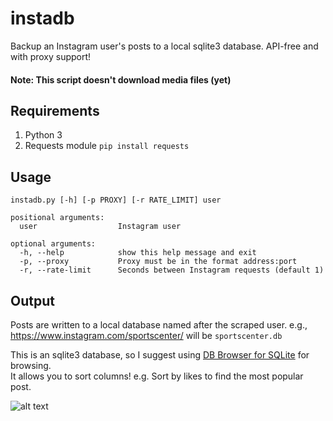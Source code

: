 # instadb  
Backup an Instagram user's posts to a local sqlite3 database. API-free and with proxy support!  

#### Note: This script doesn't download media files (yet)

## Requirements
1. Python 3
2. Requests module `pip install requests`  

## Usage
```
instadb.py [-h] [-p PROXY] [-r RATE_LIMIT] user

positional arguments:
  user                  Instagram user

optional arguments:
  -h, --help            show this help message and exit
  -p, --proxy           Proxy must be in the format address:port
  -r, --rate-limit      Seconds between Instagram requests (default 1)
```  

## Output  
Posts are written to a local database named after the scraped user. e.g.,  
https://www.instagram.com/sportscenter/ will be `sportscenter.db`  

This is an sqlite3 database, so I suggest using [DB Browser for SQLite](http://sqlitebrowser.org/) for browsing.  
It allows you to sort columns! e.g. Sort by likes to find the most popular post.  

![alt text](https://i.imgur.com/wA8frS2.png)
